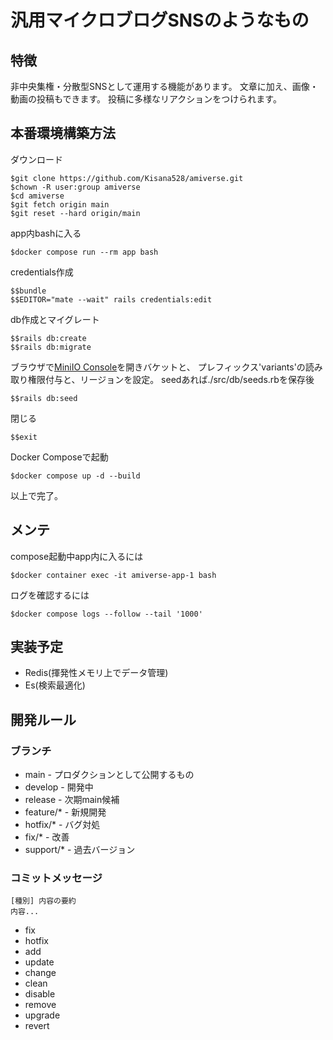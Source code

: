 # 汎用マイクロブログSNSのようなもの
## 特徴
非中央集権・分散型SNSとして運用する機能があります。
文章に加え、画像・動画の投稿もできます。
投稿に多様なリアクションをつけられます。
## 本番環境構築方法
ダウンロード
```
$git clone https://github.com/Kisana528/amiverse.git
$chown -R user:group amiverse
$cd amiverse
$git fetch origin main
$git reset --hard origin/main
```
app内bashに入る
```
$docker compose run --rm app bash
```
credentials作成
```
$$bundle
$$EDITOR="mate --wait" rails credentials:edit
```
db作成とマイグレート
```
$$rails db:create
$$rails db:migrate
```
ブラウザで[MiniIO Console](http://localhost:9001/)を開きバケットと、
プレフィックス'variants'の読み取り権限付与と、リージョンを設定。
seedあれば./src/db/seeds.rbを保存後
```
$$rails db:seed
```
閉じる
```
$$exit
```
Docker Composeで起動
```
$docker compose up -d --build
```
以上で完了。
## メンテ
compose起動中app内に入るには
```
$docker container exec -it amiverse-app-1 bash
```
ログを確認するには
```
$docker compose logs --follow --tail '1000'
```
## 実装予定
- Redis(揮発性メモリ上でデータ管理)
- Es(検索最適化)

## 開発ルール
### ブランチ
- main - プロダクションとして公開するもの
- develop - 開発中
- release - 次期main候補
- feature/* - 新規開発
- hotfix/* - バグ対処
- fix/* - 改善
- support/* - 過去バージョン
### コミットメッセージ
```
[種別] 内容の要約
内容...
```
- fix
- hotfix
- add
- update
- change
- clean
- disable
- remove
- upgrade
- revert